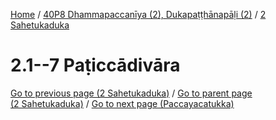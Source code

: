 
[Home](/) / [40P8 Dhammapaccanīya (2), Dukapaṭṭhānapāḷi (2)](../../40P8.md) / [2 Sahetukaduka](../2.md)

# 2.1--7 Paṭiccādivāra


[Go to previous page (2 Sahetukaduka)](../2.md) / [Go to parent page (2 Sahetukaduka)](../2.md) / [Go to next page (Paccayacatukka)](2.1--7/Paccayacatukka.md)



